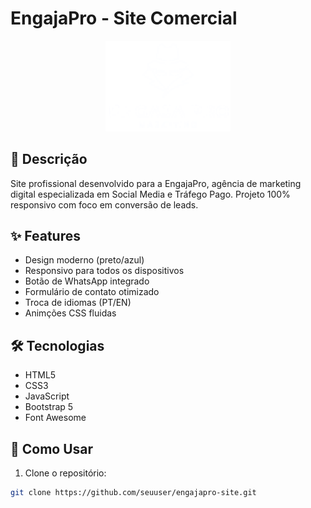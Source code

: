 # EngajaPro - Site Comercial

<p align="center">
  <img src="images/engaja.png" alt="Logo EngajaPro" width="200">
  
</p>

## 📝 Descrição

Site profissional desenvolvido para a EngajaPro, agência de marketing digital especializada em Social Media e Tráfego Pago. Projeto 100% responsivo com foco em conversão de leads.

## ✨ Features

- Design moderno (preto/azul)
- Responsivo para todos os dispositivos
- Botão de WhatsApp integrado
- Formulário de contato otimizado
- Troca de idiomas (PT/EN)
- Animções CSS fluidas

## 🛠 Tecnologias

- HTML5
- CSS3
- JavaScript
- Bootstrap 5
- Font Awesome

## 🚀 Como Usar

1. Clone o repositório:
```bash
git clone https://github.com/seuuser/engajapro-site.git
